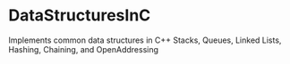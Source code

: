 # DataStructuresInC

Implements common data structures in C++
Stacks, Queues, Linked Lists, Hashing, Chaining, and OpenAddressing
